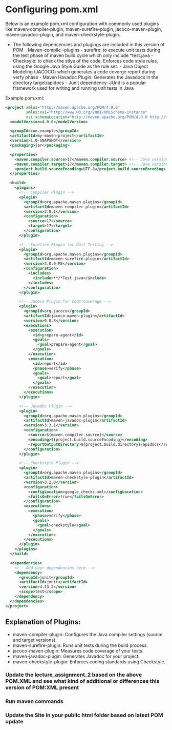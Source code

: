 # Configuring pom.xml
Below is an example pom.xml configuration with commonly used plugins like maven-compiler-plugin, maven-surefire-plugin, jacoco-maven-plugin, maven-javadoc-plugin, and maven-checkstyle-plugin.
- The following depencencies and plugings are included in this version of POM
         - Maven-compile -plugins
         - surefire: to execute unit tests during the test phase of maven build cycle which only include *test.java
         - Checksyle: to check the stlye of the code, Enforces code style rules, using the Google Java Style Guide as the rule set.
         - Java Object Modeling (JACOCO) which generates a code coverge report during verfy phase
         - Maven Havadoc Plugin: Generates the Javadocs in the directory target/apidocs
         - Junit dependency: JUnit is a popular framework used for writing and running unit tests in Java
  
            
Example pom.xml:
```xml
<project xmlns="http://maven.apache.org/POM/4.0.0"
         xmlns:xsi="http://www.w3.org/2001/XMLSchema-instance"
         xsi:schemaLocation="http://maven.apache.org/POM/4.0.0 http://maven.apache.org/POM/4.0.0/maven-4.0.0.xsd">
  <modelVersion>4.0.0</modelVersion>

  <groupId>com.example</groupId>
  <artifactId>my-maven-project</artifactId>
  <version>1.0-SNAPSHOT</version>
  <packaging>jar</packaging>

  <properties>
    <maven.compiler.source>17</maven.compiler.source> <!-- Java version for source code -->
    <maven.compiler.target>17</maven.compiler.target> <!-- Java version for compiled bytecode -->
    <project.build.sourceEncoding>UTF-8</project.build.sourceEncoding>
  </properties>

  <build>
    <plugins>
      <!-- Compiler Plugin -->
      <plugin>
        <groupId>org.apache.maven.plugins</groupId>
        <artifactId>maven-compiler-plugin</artifactId>
        <version>3.8.1</version>
        <configuration>
          <source>17</source>
          <target>17</target>
        </configuration>
      </plugin>

      <!-- Surefire Plugin for Unit Testing -->
      <plugin>
        <groupId>org.apache.maven.plugins</groupId>
        <artifactId>maven-surefire-plugin</artifactId>
        <version>3.0.0-M5</version>
        <configuration>
          <includes>
            <include>**/*Test.java</include>
          </includes>
        </configuration>
      </plugin>

      <!-- Jacoco Plugin for Code Coverage -->
      <plugin>
        <groupId>org.jacoco</groupId>
        <artifactId>jacoco-maven-plugin</artifactId>
        <version>0.8.8</version>
        <executions>
          <execution>
            <id>prepare-agent</id>
            <goals>
              <goal>prepare-agent</goal>
            </goals>
          </execution>
          <execution>
            <id>report</id>
            <phase>verify</phase>
            <goals>
              <goal>report</goal>
            </goals>
          </execution>
        </executions>
      </plugin>

      <!-- Javadoc Plugin -->
      <plugin>
        <groupId>org.apache.maven.plugins</groupId>
        <artifactId>maven-javadoc-plugin</artifactId>
        <version>3.3.1</version>
        <configuration>
          <source>${maven.compiler.source}</source>
          <encoding>${project.build.sourceEncoding}</encoding>
          <reportOutputDirectory>${project.build.directory}/apidocs</reportOutputDirectory>
        </configuration>
      </plugin>

      <!-- Checkstyle Plugin -->
      <plugin>
        <groupId>org.apache.maven.plugins</groupId>
        <artifactId>maven-checkstyle-plugin</artifactId>
        <version>3.2.0</version>
        <configuration>
          <configLocation>google_checks.xml</configLocation>
          <failsOnError>true</failsOnError>
        </configuration>
        <executions>
          <execution>
            <phase>verify</phase>
            <goals>
              <goal>checkstyle</goal>
            </goals>
          </execution>
        </executions>
      </plugin>
    </plugins>
  </build>

  <dependencies>
    <!-- Add your dependencies here -->
    <dependency>
      <groupId>junit</groupId>
      <artifactId>junit</artifactId>
      <version>4.13.2</version>
      <scope>test</scope>
    </dependency>
  </dependencies>
</project>

```


## Explanation of Plugins:
- maven-compiler-plugin: Configures the Java compiler settings (source and target versions).
- maven-surefire-plugin: Runs unit tests during the build process.
- jacoco-maven-plugin: Measures code coverage of your tests.
- maven-javadoc-plugin: Generates Javadoc for your project.
- maven-checkstyle-plugin: Enforces coding standards using Checkstyle.

### Update the lecture_assignment_2 based on the above POM.XML and see what kind of additional or differences this version of POM:XML present

### Run maven commands 
### Update the Site in your public html folder based on latest POM update
